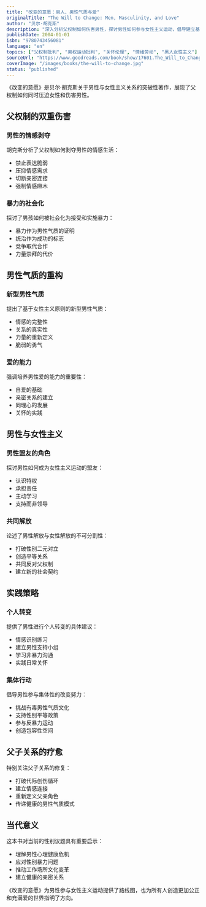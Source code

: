```yaml
---
title: "改变的意愿：男人、男性气质与爱"
originalTitle: "The Will to Change: Men, Masculinity, and Love"
author: "贝尔·胡克斯"
description: "深入分析父权制如何伤害男性，探讨男性如何参与女性主义运动，倡导建立基于爱与平等的新型男性气质。"
publishDate: 2004-01-01
isbn: "9780743456081"
language: "en"
topics: ["父权制批判", "男权运动批判", "关怀伦理", "情绪劳动", "黑人女性主义"]
sourceUrl: "https://www.goodreads.com/book/show/17601.The_Will_to_Change"
coverImage: "/images/books/the-will-to-change.jpg"
status: "published"
---
```


《改变的意愿》是贝尔·胡克斯关于男性与女性主义关系的突破性著作，展现了父权制如何同时压迫女性和伤害男性。

## 父权制的双重伤害

### 男性的情感剥夺
胡克斯分析了父权制如何剥夺男性的情感生活：

- 禁止表达脆弱
- 压抑情感需求
- 切断亲密连接
- 强制情感麻木

### 暴力的社会化
探讨了男孩如何被社会化为接受和实施暴力：

- 暴力作为男性气质的证明
- 统治作为成功的标志
- 竞争取代合作
- 力量崇拜的代价

## 男性气质的重构

### 新型男性气质
提出了基于女性主义原则的新型男性气质：

- 情感的完整性
- 关系的真实性
- 力量的重新定义
- 脆弱的勇气

### 爱的能力
强调培养男性爱的能力的重要性：

- 自爱的基础
- 亲密关系的建立
- 同理心的发展
- 关怀的实践

## 男性与女性主义

### 男性盟友的角色
探讨男性如何成为女性主义运动的盟友：

- 认识特权
- 承担责任
- 主动学习
- 支持而非领导

### 共同解放
论述了男性解放与女性解放的不可分割性：

- 打破性别二元对立
- 创造平等关系
- 共同反对父权制
- 建立新的社会契约

## 实践策略

### 个人转变
提供了男性进行个人转变的具体建议：

- 情感识别练习
- 建立男性支持小组
- 学习非暴力沟通
- 实践日常关怀

### 集体行动
倡导男性参与集体性的改变努力：

- 挑战有毒男性气质文化
- 支持性别平等政策
- 参与反暴力运动
- 创造包容性空间

## 父子关系的疗愈

特别关注父子关系的修复：

- 打破代际创伤循环
- 建立情感连接
- 重新定义父亲角色
- 传递健康的男性气质模式

## 当代意义

这本书对当前的性别议题具有重要启示：

- 理解男性心理健康危机
- 应对性别暴力问题
- 推动工作场所文化变革
- 建立健康的亲密关系

《改变的意愿》为男性参与女性主义运动提供了路线图，也为所有人创造更加公正和充满爱的世界指明了方向。